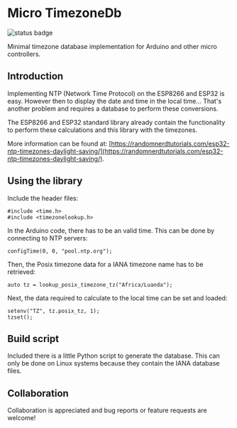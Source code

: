 # Micro TimezoneDb

![status badge](https://github.com/rzeldent/micro-timezonedb/actions/workflows/main.yml/badge.svg?event=push)

Minimal timezone database implementation for Arduino and other micro controllers.

## Introduction

Implementing NTP (Network Time Protocol) on the ESP8266 and ESP32 is easy.
However then to display the date and time in the local time... That's another problem and requires a database to perform these conversions.

The ESP8266 and ESP32 standard library already contain the functionality to perform these calculations and this library with the timezones.

More information can be found at: [https://randomnerdtutorials.com/esp32-ntp-timezones-daylight-saving/](https://randomnerdtutorials.com/esp32-ntp-timezones-daylight-saving/).

## Using the library

Include the header files:

```
#include <time.h>
#include <timezonelookup.h>
```

In the Arduino code, there has to be an valid time. This can be done by connecting to NTP servers:
```
configTime(0, 0, "pool.ntp.org");
```
Then, the Posix timezone data for a IANA timezone name has to be retrieved:
```
auto tz = lookup_posix_timezone_tz("Africa/Luanda");
```

Next, the data required to calculate to the local time can be set and loaded:
```
setenv("TZ", tz.posix_tz, 1);
tzset();
```
## Build script
Included there is a little Python script to generate the database.
This can only be done on Linux systems because they contain the IANA database files.

## Collaboration
Collaboration is appreciated and bug reports or feature requests are welcome!
